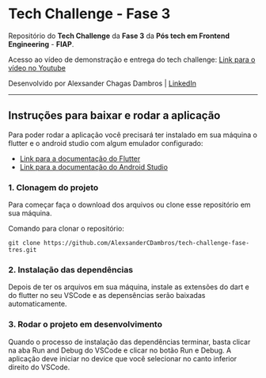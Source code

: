 # Tech Challenge - Fase 3

Repositório do **Tech Challenge** da **Fase 3** da **Pós tech em Frontend Engineering** - **FIAP**.

Acesso ao vídeo de demonstração e entrega do tech challenge: [Link para o vídeo no Youtube]()

Desenvolvido por Alexsander Chagas Dambros | [LinkedIn](https://www.linkedin.com/in/alexsandercdambros/)

---

## Instruções para baixar e rodar a aplicação

Para poder rodar a aplicação você precisará ter instalado em sua máquina o flutter e o android studio com algum emulador configurado:

- [Link para a documentação do Flutter](https://flutter.dev/?utm_source=google&utm_medium=cpc&utm_campaign=brand_sem&utm_content=latam_br&gclsrc=aw.ds&gad_source=1&gad_campaignid=13034410705&gbraid=0AAAAAC-INI_hKL_m54RpNjR5NSuy5jv13&gclid=Cj0KCQjwrojHBhDdARIsAJdEJ_ezYFHroP2C9gUDwqWEXcj4ADobwM_j9ilAFWyNYv9dacf2pD7Ed30aAmuHEALw_wcB)
- [Link para a documentação do Android Studio](https://developer.android.com/studio?hl=pt-br)

### 1. Clonagem do projeto
    
Para começar faça o download dos arquivos ou clone esse repositório em sua máquina.

Comando para clonar o repositório:
    
`git clone https://github.com/AlexsanderCDambros/tech-challenge-fase-tres.git`


### 2. Instalação das dependências 

Depois de ter os arquivos em sua máquina, instale as extensões do dart e do flutter no seu VSCode e as depensências serão baixadas automaticamente.


### 3. Rodar o projeto em desenvolvimento

Quando o processo de instalação das dependências terminar, basta clicar na aba Run and Debug do VSCode e clicar no botão Run e Debug. 
A aplicação deve iniciar no device que você selecionar no canto inferior direito do VSCode.